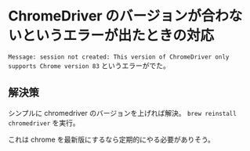 # ChromeDriver のバージョンが合わないというエラーが出たときの対応

`Message: session not created: This version of ChromeDriver only supports Chrome version 83` というエラーがでた。

## 解決策

シンプルに chromedriver のバージョンを上げれば解決。 `brew reinstall chromedriver` を実行。

これは chrome を最新版にするなら定期的にやる必要がありそう。
